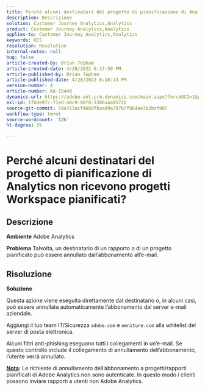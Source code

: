 ```yaml
---
title: Perché alcuni destinatari del progetto di pianificazione di Analytics non ricevono progetti Workspace pianificati?
description: Descrizione
solution: Customer Journey Analytics,Analytics
product: Customer Journey Analytics,Analytics
applies-to: Customer Journey Analytics,Analytics
keywords: KCS
resolution: Resolution
internal-notes: null
bug: false
article-created-by: Brian Topham
article-created-date: 4/28/2022 6:17:50 PM
article-published-by: Brian Topham
article-published-date: 4/28/2022 6:18:43 PM
version-number: 4
article-number: KA-15449
dynamics-url: https://adobe-ent.crm.dynamics.com/main.aspx?forceUCI=1&pagetype=entityrecord&etn=knowledgearticle&id=9a1ed07d-1fc7-ec11-a7b6-0022480a1b03
exl-id: 1fbde97c-f1ed-48c9-96f8-3386aaa95726
source-git-commit: 59e313acf46b0fbaad9a797b7f864ae3b2bdf007
workflow-type: tm+mt
source-wordcount: '126'
ht-degree: 3%

---
```


# Perché alcuni destinatari del progetto di pianificazione di Analytics non ricevono progetti Workspace pianificati?

## Descrizione


<b>Ambiente</b>
Adobe Analytics

<b>Problema</b>
Talvolta, un destinatario di un rapporto o di un progetto pianificato può essere annullato dall’abbonamento all’e-mail.


## Risoluzione


<b>Soluzione</b>

Questa azione viene eseguita direttamente dal destinatario o, in alcuni casi, può essere annullata automaticamente l’abbonamento dal server e-mail aziendale.

Aggiungi il tuo team IT/Sicurezza `adobe.com` e `omniture.com` alla whitelist del server di posta elettronica.

Alcuni filtri anti-phishing eseguono tutti i collegamenti in un’e-mail. Se questo controllo include il collegamento di annullamento dell’abbonamento, l’utente verrà annullato.

<b><u>Nota</u>:</b>
Le richieste di annullamento dell’abbonamento a progetti/rapporti pianificati di Adobe Analytics non sono autenticate. In questo modo i clienti possono inviare rapporti a utenti non Adobe Analytics.


